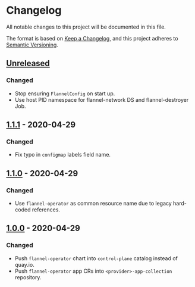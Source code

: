 # Changelog

All notable changes to this project will be documented in this file.

The format is based on [Keep a Changelog](https://keepachangelog.com/en/1.0.0/),
and this project adheres to [Semantic Versioning](https://semver.org/spec/v2.0.0.html).

## [Unreleased]

### Changed

- Stop ensuring `FlannelConfig` on start up.
- Use host PID namespace for flannel-network DS and flannel-destroyer Job.

## [1.1.1] - 2020-04-29

### Changed

- Fix typo in `configmap` labels field name.

## [1.1.0] - 2020-04-29

### Changed

- Use `flannel-operator` as common resource name due to legacy hard-coded references.

## [1.0.0] - 2020-04-29

### Changed

- Push `flannel-operator` chart into `control-plane` catalog instead of quay.io.
- Push `flannel-operator` app CRs into `<provider>-app-collection` repository.

[Unreleased]: https://github.com/giantswarm/flannel-operator/compare/v1.1.1...HEAD

[1.1.1]: https://github.com/giantswarm/flannel-operator/compare/v1.1.0...v1.1.1
[1.1.0]: https://github.com/giantswarm/flannel-operator/compare/v1.0.0...v1.1.0
[1.0.0]: https://github.com/giantswarm/flannel-operator/tag/v1.0.0
